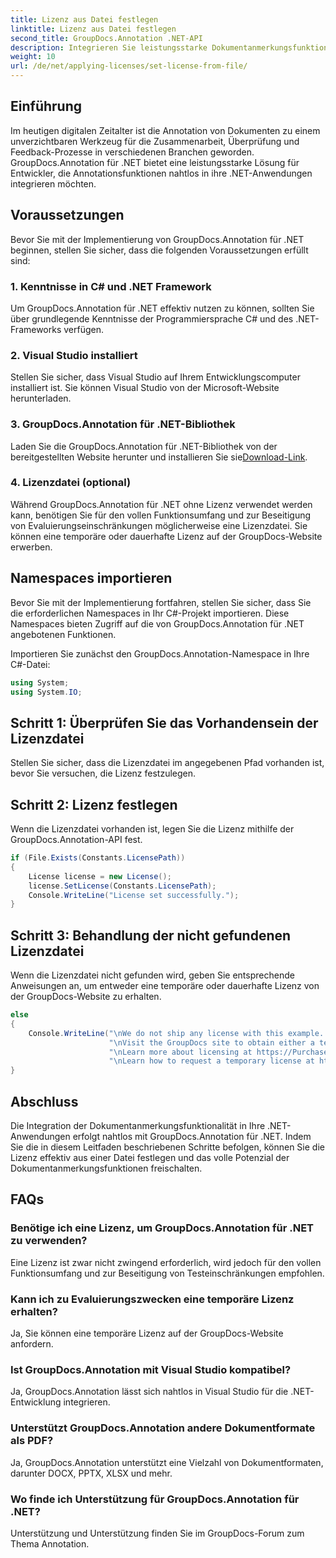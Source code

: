 ```yaml
---
title: Lizenz aus Datei festlegen
linktitle: Lizenz aus Datei festlegen
second_title: GroupDocs.Annotation .NET-API
description: Integrieren Sie leistungsstarke Dokumentanmerkungsfunktionen nahtlos in Ihre .NET-Anwendungen mit GroupDocs.Annotation für .NET.
weight: 10
url: /de/net/applying-licenses/set-license-from-file/
---
```

## Einführung
Im heutigen digitalen Zeitalter ist die Annotation von Dokumenten zu einem unverzichtbaren Werkzeug für die Zusammenarbeit, Überprüfung und Feedback-Prozesse in verschiedenen Branchen geworden. GroupDocs.Annotation für .NET bietet eine leistungsstarke Lösung für Entwickler, die Annotationsfunktionen nahtlos in ihre .NET-Anwendungen integrieren möchten.
## Voraussetzungen
Bevor Sie mit der Implementierung von GroupDocs.Annotation für .NET beginnen, stellen Sie sicher, dass die folgenden Voraussetzungen erfüllt sind:
### 1. Kenntnisse in C# und .NET Framework
Um GroupDocs.Annotation für .NET effektiv nutzen zu können, sollten Sie über grundlegende Kenntnisse der Programmiersprache C# und des .NET-Frameworks verfügen.
### 2. Visual Studio installiert
Stellen Sie sicher, dass Visual Studio auf Ihrem Entwicklungscomputer installiert ist. Sie können Visual Studio von der Microsoft-Website herunterladen.
### 3. GroupDocs.Annotation für .NET-Bibliothek
 Laden Sie die GroupDocs.Annotation für .NET-Bibliothek von der bereitgestellten Website herunter und installieren Sie sie[Download-Link](https://releases.groupdocs.com/annotation/net/).
### 4. Lizenzdatei (optional)
Während GroupDocs.Annotation für .NET ohne Lizenz verwendet werden kann, benötigen Sie für den vollen Funktionsumfang und zur Beseitigung von Evaluierungseinschränkungen möglicherweise eine Lizenzdatei. Sie können eine temporäre oder dauerhafte Lizenz auf der GroupDocs-Website erwerben.

## Namespaces importieren
Bevor Sie mit der Implementierung fortfahren, stellen Sie sicher, dass Sie die erforderlichen Namespaces in Ihr C#-Projekt importieren. Diese Namespaces bieten Zugriff auf die von GroupDocs.Annotation für .NET angebotenen Funktionen.

Importieren Sie zunächst den GroupDocs.Annotation-Namespace in Ihre C#-Datei:
```csharp
using System;
using System.IO;
```
## Schritt 1: Überprüfen Sie das Vorhandensein der Lizenzdatei
Stellen Sie sicher, dass die Lizenzdatei im angegebenen Pfad vorhanden ist, bevor Sie versuchen, die Lizenz festzulegen.
## Schritt 2: Lizenz festlegen
Wenn die Lizenzdatei vorhanden ist, legen Sie die Lizenz mithilfe der GroupDocs.Annotation-API fest.
```csharp
if (File.Exists(Constants.LicensePath))
{
    License license = new License();
    license.SetLicense(Constants.LicensePath);
    Console.WriteLine("License set successfully.");
}
```
## Schritt 3: Behandlung der nicht gefundenen Lizenzdatei
Wenn die Lizenzdatei nicht gefunden wird, geben Sie entsprechende Anweisungen an, um entweder eine temporäre oder dauerhafte Lizenz von der GroupDocs-Website zu erhalten.
```csharp
else
{
    Console.WriteLine("\nWe do not ship any license with this example. " +
                      "\nVisit the GroupDocs site to obtain either a temporary or permanent license. " +
                      "\nLearn more about licensing at https://Purchase.groupdocs.com/faqs/licensing. " +
                      "\nLearn how to request a temporary license at https://Purchase.groupdocs.com/temporary-license.");
}
```

## Abschluss
Die Integration der Dokumentanmerkungsfunktionalität in Ihre .NET-Anwendungen erfolgt nahtlos mit GroupDocs.Annotation für .NET. Indem Sie die in diesem Leitfaden beschriebenen Schritte befolgen, können Sie die Lizenz effektiv aus einer Datei festlegen und das volle Potenzial der Dokumentanmerkungsfunktionen freischalten.
## FAQs
### Benötige ich eine Lizenz, um GroupDocs.Annotation für .NET zu verwenden?
Eine Lizenz ist zwar nicht zwingend erforderlich, wird jedoch für den vollen Funktionsumfang und zur Beseitigung von Testeinschränkungen empfohlen.
### Kann ich zu Evaluierungszwecken eine temporäre Lizenz erhalten?
Ja, Sie können eine temporäre Lizenz auf der GroupDocs-Website anfordern.
### Ist GroupDocs.Annotation mit Visual Studio kompatibel?
Ja, GroupDocs.Annotation lässt sich nahtlos in Visual Studio für die .NET-Entwicklung integrieren.
### Unterstützt GroupDocs.Annotation andere Dokumentformate als PDF?
Ja, GroupDocs.Annotation unterstützt eine Vielzahl von Dokumentformaten, darunter DOCX, PPTX, XLSX und mehr.
### Wo finde ich Unterstützung für GroupDocs.Annotation für .NET?
Unterstützung und Unterstützung finden Sie im GroupDocs-Forum zum Thema Annotation.